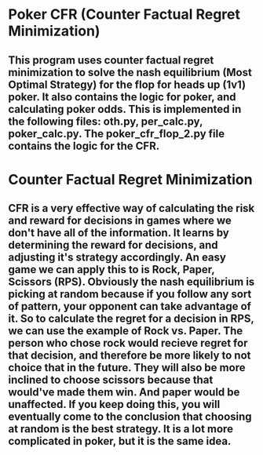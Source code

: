 # Poker CFR (Counter Factual Regret Minimization)
## This program uses counter factual regret minimization to solve the nash equilibrium (Most Optimal Strategy) for the flop for heads up (1v1) poker. It also contains the logic for poker, and calculating poker odds. This is implemented in the following files: oth.py, per_calc.py, poker_calc.py. The poker_cfr_flop_2.py file contains the logic for the CFR.

# Counter Factual Regret Minimization
## CFR is a very effective way of calculating the risk and reward for decisions in games where we don't have all of the information. It learns by determining the reward for decisions, and adjusting it's strategy accordingly. An easy game we can apply this to is Rock, Paper, Scissors (RPS). Obviously the nash equilibrium is picking at random because if you follow any sort of pattern, your opponent can take advantage of it. So to calculate the regret for a decision in RPS, we can use the example of Rock vs. Paper. The person who chose rock would recieve regret for that decision, and therefore be more likely to not choice that in the future. They will also be more inclined to choose scissors because that would've made them win. And paper would be unaffected. If you keep doing this, you will eventually come to the conclusion that choosing at random is the best strategy. It is a lot more complicated in poker, but it is the same idea. 
